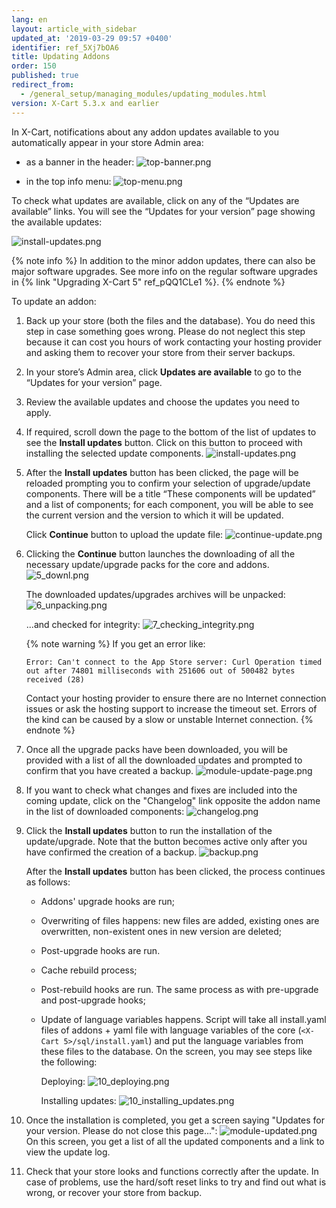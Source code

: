 ```yaml
---
lang: en
layout: article_with_sidebar
updated_at: '2019-03-29 09:57 +0400'
identifier: ref_5Xj7bOA6
title: Updating Addons
order: 150
published: true
redirect_from:
  - /general_setup/managing_modules/updating_modules.html
version: X-Cart 5.3.x and earlier
---
```

In X-Cart, notifications about any addon updates available to you automatically appear in your store Admin area:

* as a banner in the header:
  ![top-banner.png]({{site.baseurl}}/attachments/ref_5Xj7bOA6/top-banner.png)

* in the top info menu: 
  ![top-menu.png]({{site.baseurl}}/attachments/ref_5Xj7bOA6/top-menu.png)

To check what updates are available, click on any of the “Updates are available” links. You will see the “Updates for your version” page showing the available updates:

![install-updates.png]({{site.baseurl}}/attachments/ref_5Xj7bOA6/install-updates.png)

{% note info %}
In addition to the minor addon updates, there can also be major software upgrades. See more info on the regular software upgrades in {% link "Upgrading X-Cart 5" ref_pQQ1CLe1 %}.
{% endnote %}

To update an addon:

1. Back up your store (both the files and the database). You do need this step in case something goes wrong. Please do not neglect this step because it can cost you hours of work contacting your hosting provider and asking them to recover your store from their server backups.

2. In your store’s Admin area, click **Updates are available** to go to the “Updates for your version” page.

3. Review the available updates and choose the updates you need to apply. 

4. If required, scroll down the page to the bottom of the list of updates to see the **Install updates** button. Click on this button to proceed with installing the selected update components.
   ![install-updates.png]({{site.baseurl}}/attachments/ref_5Xj7bOA6/install-updates.png)

5. After the **Install updates** button has been clicked, the page will be reloaded prompting you to confirm your selection of upgrade/update components. There will be a title “These components will be updated” and a list of components; for each component, you will be able to see the current version and the version to which it will be updated.
   
   Click **Continue** button to upload the update file:
   ![continue-update.png]({{site.baseurl}}/attachments/ref_5Xj7bOA6/continue-update.png)

6. Clicking the **Continue** button launches the downloading of all the necessary update/upgrade packs for the core and addons. 
   ![5_downl.png]({{site.baseurl}}/attachments/ref_9raTXZPN/5_downl.png)
       
   The downloaded updates/upgrades archives will be unpacked:
   ![6_unpacking.png]({{site.baseurl}}/attachments/ref_9raTXZPN/6_unpacking.png)
       
   ...and checked for integrity:
   ![7_checking_integrity.png]({{site.baseurl}}/attachments/ref_9raTXZPN/7_checking_integrity.png)

   {% note warning %}
   If you get an error like:
   
   ```
   Error: Can't connect to the App Store server: Curl Operation timed out after 74801 milliseconds with 251606 out of 500482 bytes received (28)
   ```
    Contact your hosting provider to ensure there are no Internet connection issues or ask the hosting support to increase the timeout set. Errors of the kind can be caused by a slow or unstable Internet connection. 
   {% endnote %}

7.  Once all the upgrade packs have been downloaded, you will be provided with a list of all the downloaded updates and prompted to confirm that you have created a backup.
    ![module-update-page.png]({{site.baseurl}}/attachments/ref_5Xj7bOA6/module-update-page.png)

8. If you want to check what changes and fixes are included into the coming update, click on the "Changelog" link opposite the addon name in the list of downloaded components:
   ![changelog.png]({{site.baseurl}}/attachments/ref_5Xj7bOA6/changelog.png)

9. Click the **Install updates** button to run the installation of the update/upgrade. Note that the button becomes active only after you have confirmed the creation of a backup.
   ![backup.png]({{site.baseurl}}/attachments/ref_5Xj7bOA6/backup.png)
        
   After the **Install updates** button has been clicked, the process continues as follows:

   * Addons' upgrade hooks are run;

   *  Overwriting of files happens: new files are added, existing ones are overwritten, non-existent ones in new version are deleted;

   *  Post-upgrade hooks are run. 

   *  Cache rebuild process;

   *  Post-rebuild hooks are run. The same process as with pre-upgrade and post-upgrade hooks;

   *  Update of language variables happens. Script will take all install.yaml files of addons + yaml file with language variables of the core (`<X-Cart 5>/sql/install.yaml`) and put the language variables from these files to the database.
       On the screen, you may see steps like the following:
       
       Deploying:
       ![10_deploying.png]({{site.baseurl}}/attachments/ref_9raTXZPN/10_deploying.png)

       Installing updates:
       ![10_installing_updates.png]({{site.baseurl}}/attachments/ref_9raTXZPN/10_installing_updates.png)

9.  Once the installation is completed, you get a screen saying "Updates for your version. Please do not close this page...":
    ![module-updated.png]({{site.baseurl}}/attachments/ref_5Xj7bOA6/module-updated.png)
    On this screen, you get a list of all the updated components and a link to view the update log.
       
10.  Check that your store looks and functions correctly after the update. In case of problems, use the hard/soft reset links to try and find out what is wrong, or recover your store from backup.
